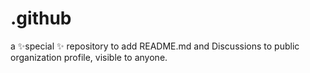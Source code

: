 # .github
a ✨special ✨ repository to add README.md and Discussions to public organization profile, visible to anyone.
